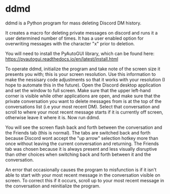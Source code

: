 # ddmd
ddmd is a Python program for mass deleting Discord DM history.

It creates a macro for deleting private messages on discord and runs it a user determined number of times. It has a user enabled option for overwriting messages with the character "x" prior to deletion. 

You will need to install the PyAutoGUI library, which can be found here: https://pyautogui.readthedocs.io/en/latest/install.html

To operate ddmd, initialize the program and take note of the screen size it presents you with; this is your screen resolution. Use this information to make the nessisary code adjustments so that it works with your resolution (I hope to automate this in the future). Open the Discord desktop application and set the window to full screen. Make sure that the upper left-hand corner is visible while other applications are open, and make sure that the private conversation you want to delete messages from is at the top of the conversations list (i.e your most recent DM). Select that conversation and scroll to where your most recent message starts if it is currently off screen, otherwise leave it where it is. Now run ddmd. 

You will see the screen flash back and forth between the conversation and the Friends tab (this is normal). The tabs are switched back and forth because Discord wont accept the "up arrow" selection hotkey more than once without leaving the current conversation and returning. The Friends tab was chosen because it is always present and less visually disruptive than other choices when switching back and forth between it and the conversation.

An error that occasionally causes the program to misfunction is if it isn't able to start with your most recent message in the conversation visible on screen. To correct this if it occurs, scroll up to your most recent message in the conversation and reinitialize the program.
